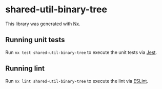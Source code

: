 # shared-util-binary-tree

This library was generated with [Nx](https://nx.dev).

## Running unit tests

Run `nx test shared-util-binary-tree` to execute the unit tests via [Jest](https://jestjs.io).

## Running lint

Run `nx lint shared-util-binary-tree` to execute the lint via [ESLint](https://eslint.org/).
